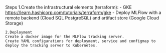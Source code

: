  Steps
    1.Create the infrastructural elements (terraform):
      - GKE https://learn.hashicorp.com/tutorials/terraform/gke 
      - Deploy MLFlow with a remote backend (Cloud SQL PostgreSQL) and artifact store (Google Cloud Storage)
       



    2.Deployment
    Create a docker image for the MLFlow tracking server.
    Create YAML configurations for deployment, service and configmap to deploy the tracking server to Kubernetes.


